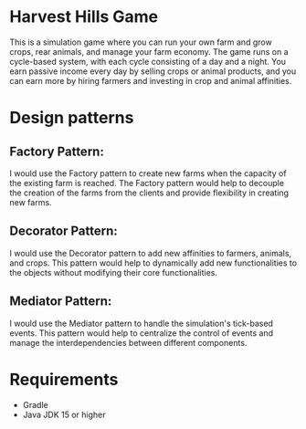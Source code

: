 # Harvest Hills Game
This is a simulation game where you can run your own farm and grow crops, rear animals, and manage your farm economy. The game runs on a cycle-based system, with each cycle consisting of a day and a night. You earn passive income every day by selling crops or animal products, and you can earn more by hiring farmers and investing in crop and animal affinities.

# Design patterns

## Factory Pattern:

I would use the Factory pattern to create new farms when the capacity of the existing farm is reached. The Factory pattern would help to decouple the creation of the farms from the clients and provide flexibility in creating new farms.

## Decorator Pattern:

I would use the Decorator pattern to add new affinities to farmers, animals, and crops. This pattern would help to dynamically add new functionalities to the objects without modifying their core functionalities.

## Mediator Pattern:

I would use the Mediator pattern to handle the simulation's tick-based events. This pattern would help to centralize the control of events and manage the interdependencies between different components.

# Requirements
+ Gradle
+ Java JDK 15 or higher